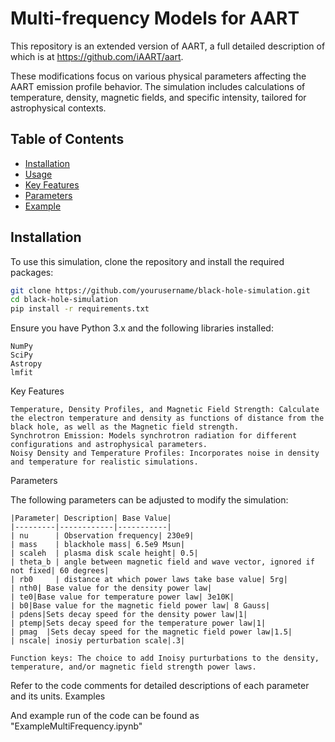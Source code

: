 # Multi-frequency Models for AART
This repository is an extended version of AART, a full detailed description of which is at https://github.com/iAART/aart.

These modifications focus on various physical parameters affecting the AART emission profile behavior. The simulation includes calculations of temperature, density, magnetic fields, and specific intensity, tailored for astrophysical contexts.

## Table of Contents

- [Installation](#installation)
- [Usage](#usage)
- [Key Features](#key-features)
- [Parameters](#parameters)
- [Example](#examples)

## Installation

To use this simulation, clone the repository and install the required packages:

```bash
git clone https://github.com/yourusername/black-hole-simulation.git
cd black-hole-simulation
pip install -r requirements.txt
```

Ensure you have Python 3.x and the following libraries installed:

    NumPy
    SciPy
    Astropy
    lmfit

Key Features
    
    Temperature, Density Profiles, and Magnetic Field Strength: Calculate the electron temperature and density as functions of distance from the black hole, as well as the Magnetic field strength.
    Synchrotron Emission: Models synchrotron radiation for different configurations and astrophysical parameters.
    Noisy Density and Temperature Profiles: Incorporates noise in density and temperature for realistic simulations.

Parameters

The following parameters can be adjusted to modify the simulation:

    |Parameter| Description| Base Value|
    |---------|------------|-----------|
    | nu      | Observation frequency| 230e9|
    | mass    | blackhole mass| 6.5e9 Msun| 
    | scaleh  | plasma disk scale height| 0.5|
    | theta_b | angle between magnetic field and wave vector, ignored if not fixed| 60 degrees|
    | rb0     | distance at which power laws take base value| 5rg|
    | nth0| Base value for the density power law| 
    | te0|Base value for temperature power law| 3e10K|
    | b0|Base value for the magnetic field power law| 8 Gauss|
    | pdens|Sets decay speed for the density power law|1|
    | ptemp|Sets decay speed for the temperature power law|1|
    | pmag  |Sets decay speed for the magnetic field power law|1.5|
    | nscale| inosiy perturbation scale|.3|
    
    Function keys: The choice to add Inoisy purturbations to the density, temperature, and/or magnetic field strength power laws.

Refer to the code comments for detailed descriptions of each parameter and its units.
Examples

And example run of the code can be found as "ExampleMultiFrequency.ipynb"
